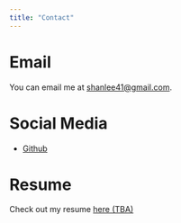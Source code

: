 ```yaml
---
title: "Contact"
---
```


# Email
You can email me at shanlee41@gmail.com.

# Social Media
- [Github](https://github.com/shanscendent)

# Resume
Check out my resume [here (TBA)](dummy.pdf)
